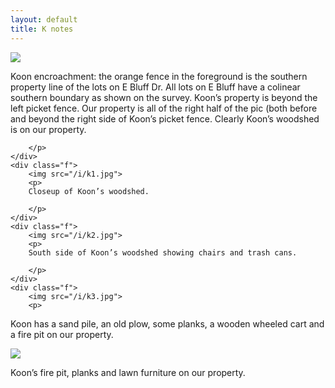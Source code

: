 ```yaml
---
layout: default
title: K notes
---
```


<div class="c">
	<div class="f">
		<img src="/i/k0.jpg">
		<p>
		Koon encroachment: the orange fence in the foreground is the southern property line of the lots on E Bluff Dr. All lots on E Bluff have a colinear southern boundary as shown on the survey. Koon’s property is beyond the left picket fence. Our property is all of the right half of the pic (both before and beyond the right side of Koon’s picket fence. Clearly Koon’s woodshed is on our property.

		</p>
	</div>
	<div class="f">
		<img src="/i/k1.jpg">
		<p>
		Closeup of Koon’s woodshed.

		</p>
	</div>
	<div class="f">
		<img src="/i/k2.jpg">
		<p>
		South side of Koon’s woodshed showing chairs and trash cans.

		</p>
	</div>
	<div class="f">
		<img src="/i/k3.jpg">
		<p>
Koon has a sand pile, an old plow, some planks, a wooden wheeled cart and a fire pit on our property.
		</p>
	</div>
	<div class="f">
		<img src="/i/k4.jpg">
		<p>
Koon’s fire pit, planks and lawn furniture on our property. 
		</p>
	</div>
</div>

